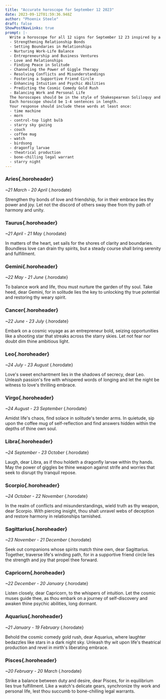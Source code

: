 ```yaml
---
title: "Accurate horoscope for September 12 2023"
date: 2023-09-12T01:59:36.948Z
author: "Phoenix Steele"
draft: false
ShowPostNavLinks: true
prompt: |-
  Write a horoscope for all 12 signs for September 12 23 inspired by a different focus for each. Ensure you do not include the focus in the response:
  - Strengthening Relationship Bonds
  - Setting Boundaries in Relationships
  - Nurturing Work-Life Balance
  - Entrepreneurship and Business Ventures
  - Love and Relationships
  - Finding Peace in Solitude
  - Channeling the Power of Giggle Therapy
  - Resolving Conflicts and Misunderstandings
  - Fostering a Supportive Friend Circle
  - Enhancing Intuition and Psychic Abilities
  - Predicting the Cosmic Comedy Gold Rush
  - Balancing Work and Personal Life
  The horoscopes should be in the style of Shakespearean Soliloquy and the mood of empowered
  Each horoscope should be 1-4 sentences in length.
  Your response should include these words at least once:
  - time machine
  - morn
  - control-top light bulb
  - starry sky gazing
  - couch
  - coffee mug
  - watch
  - birdsong
  - dragonfly larvae
  - theatrical production
  - bone-chilling legal warrant
  - starry night
---
```


### Aries{.horoheader}

*~21 March - 20 April*
{.horodate}

Strengthen thy bonds of love and friendship, for in their embrace lies thy power and joy. Let not the discord of others sway thee from thy path of harmony and unity.


### Taurus{.horoheader}

*~21 April - 21 May*
{.horodate}

In matters of the heart, set sails for the shores of clarity and boundaries. Boundless love can drain thy spirits, but a steady course shall bring serenity and fulfillment.


### Gemini{.horoheader}

*~22 May - 21 June*
{.horodate}

To balance work and life, thou must nurture the garden of thy soul. Take heed, dear Gemini, for in solitude lies the key to unlocking thy true potential and restoring thy weary spirit.


### Cancer{.horoheader}

*~22 June - 23 July*
{.horodate}

Embark on a cosmic voyage as an entrepreneur bold, seizing opportunities like a shooting star that streaks across the starry skies. Let not fear nor doubt dim thine ambitious light.


### Leo{.horoheader}

*~24 July - 23 August*
{.horodate}

Love's sweet enchantment lies in the shadows of secrecy, dear Leo. Unleash passion's fire with whispered words of longing and let the night be witness to love's thrilling embrace.


### Virgo{.horoheader}

*~24 August - 23 September*
{.horodate}

Amidst life's chaos, find solace in solitude's tender arms. In quietude, sip upon the coffee mug of self-reflection and find answers hidden within the depths of thine own soul.


### Libra{.horoheader}

*~24 September - 23 October*
{.horodate}

Laugh, dear Libra, as if thou holdeth a dragonfly larvae within thy hands. May the power of giggles be thine weapon against strife and worries that seek to disrupt thy tranquil repose.


### Scorpio{.horoheader}

*~24 October - 22 November*
{.horodate}

In the realm of conflicts and misunderstandings, wield truth as thy weapon, dear Scorpio. With piercing insight, thou shalt unravel webs of deception and restore harmony in relationships tarnished.


### Sagittarius{.horoheader}

*~23 November - 21 December*
{.horodate}

Seek out companions whose spirits match thine own, dear Sagittarius. Together, traverse life's winding path, for in a supportive friend circle lies the strength and joy that propel thee forward.


### Capricorn{.horoheader}

*~22 December - 20 January*
{.horodate}

Listen closely, dear Capricorn, to the whispers of intuition. Let the cosmic muses guide thee, as thou embark on a journey of self-discovery and awaken thine psychic abilities, long dormant.


### Aquarius{.horoheader}

*~21 January - 19 February*
{.horodate}

Behold the cosmic comedy gold rush, dear Aquarius, where laughter bedazzles like stars in a dark night sky. Unleash thy wit upon life's theatrical production and revel in mirth's liberating embrace.


### Pisces{.horoheader}

*~20 February - 20 March*
{.horodate}

Strike a balance between duty and desire, dear Pisces, for in equilibrium lies true fulfillment. Like a watch's delicate gears, synchronize thy work and personal life, lest thou succumb to bone-chilling legal warrants.

